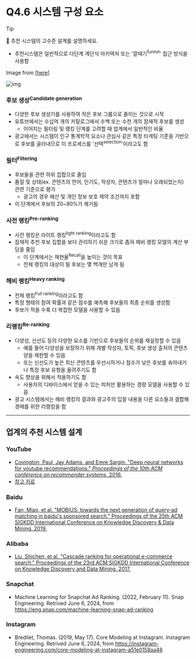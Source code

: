 # Q4.6 시스템 구성 요소

> [!Tip]
> 
> 🙋 추천 시스템의 고수준 설계를 설명하세요.

- 추천시스템은 일반적으로 다단계 계단식 아키텍처 또는 '깔때기<sup>funnel</sup>' 접근 방식을 사용함

Image from [[here](https://medium.com/@bobi_29852/recommendation-from-scratch-part-1-d96b40ab218c)]

![img](https://miro.medium.com/v2/resize:fit:1400/1*l6nN8ssl912XuaICe4b0rw.png)

### 후보 생성<sup>Candidate generation</sup>

-   다양한 후보 생성기를 사용하여 작은 후보 그룹으로 줄이는 것으로 시작
-   유튜브에서는 수십억 개의 카탈로그에서 수백 또는 수천 개의 잠재적 후보를 생성
    -   이어지는 필터링 및 랭킹 단계를 고려할 때 업계에서 일반적인 비율
-   광고에서는 시스템이 인구 통계학적 요소나 관심사 같은 특정 타게팅 기준을 기반으로 후보를 골라내므로 이 프로세스를 '선택<sup>selection</sup>'이라고도 함

### 필터<sup>Filtering</sup>

-   후보들을 관련 하위 집합으로 줄임
-   품질 및 상태(ex. 콘텐츠의 언어, 인기도, 작성자, 콘텐츠가 얼마나 오래되었는지) 관련 기준으로 평가
    -   광고의 경우 예산 및 개인 정보 보호 제약 조건까지 포함
-   이 단계에서 후보의 20~90%가 제거됨

### 사전 랭킹<sup>Pre-ranking</sup>

-   사전 랭킹은 라이트 랭킹<sup>light ranking</sup>이라고도 함
-   잠재적 추천 후보 집합을 보다 관리하기 쉬운 크기로 좁혀 헤비 랭킹 모델의 계산 부담을 줄임
    -   이 단계에서는 재현율<sup>Recall</sup>을 높이는 것이 목표
    -   전체 랭킹의 대상이 될 후보는 몇 백개만 남게 됨

### 헤비 랭킹<sup>Heavy ranking</sup>

-   전체 랭킹<sup>Full ranking</sup>이라고도 함
-   특정 형태의 참여 확률과 같은 점수를 예측해 후보들의 최종 순위를 생성함
-   후보가 적을 수록 더 복잡한 모델을 사용할 수 있음

### 리랭킹<sup>Re-ranking</sup>

-   다양성, 신선도 등의 다양한 요소를 기반으로 후보들의 순위를 재설정할 수 있음
    -   예를 들어 다양성을 보장하기 위해 개별 작성자, 토픽, 후보 생성 출처의 콘텐츠 양을 제한할 수 있음
    -   또는 신선도가 높은 최신 콘텐츠를 우선시하거나 점수가 낮은 후보를 솎아내거나 특정 후보 유형을 올려주기도 함
-   속도 향상을 위해서 적용하기도 함
    -   사용자의 디바이스에서 얻을 수 있는 피처만 활용하는 경량 모델을 사용할 수 있음
-   광고 시스템에서는 헤비 랭킹의 결과와 광고주의 입찰 내용을 다른 요소들과 결합해 경매를 위한 리랭킹을 함

---

## 업계의 추천 시스템 설계

### YouTube

-   [Covington, Paul, Jay Adams, and Emre Sargin. "Deep neural networks for youtube recommendations." *Proceedings of the 10th ACM conference on recommender systems*. 2016.](https://static.googleusercontent.com/media/research.google.com/ko//pubs/archive/45530.pdf)
-   [참고 자료](https://otzslayer.github.io/ml/2022/01/25/deep-neural-networks-for-youtube-recommendations.html)


### Baidu

-   [Fan, Miao, et al. "MOBIUS: towards the next generation of query-ad matching in baidu's sponsored search." Proceedings of the 25th ACM SIGKDD International Conference on Knowledge Discovery & Data Mining. 2019.](http://research.baidu.com/Public/uploads/5d12eca098d40.pdf)

### Alibaba

-   [Liu, Shichen, et al. "Cascade ranking for operational e-commerce search." Proceedings of the 23rd ACM SIGKDD International Conference on Knowledge Discovery and Data Mining. 2017.](https://arxiv.org/pdf/1706.02093)

### Snapchat

-   Machine Learning for Snapchat Ad Ranking. (2022, February 11). Snap Engineering. Retrived June 6, 2024, from https://eng.snap.com/machine-learning-snap-ad-ranking

### Instagram

-   Bredilet, Thomas. (2019, May 17). Core Modeling at Instagram. Instagram Engineering. Retrived June 6, 2024, from https://instagram-engineering.com/core-modeling-at-instagram-a51e0158aa48